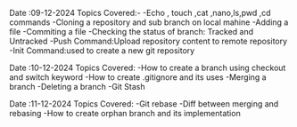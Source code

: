 Date :09-12-2024
Topics Covered:-
-Echo , touch ,cat ,nano,ls,pwd ,cd  commands
-Cloning a repository and sub branch on local mahine
-Adding a file
-Commiting a file
-Checking the status of branch: Tracked and Untracked
-Push Command:Upload repository content to remote repository
-Init Command:used to create a new git repository

Date :10-12-2024
Topics Covered:
-How to create a branch using checkout and switch keyword
-How to create .gitignore and its uses
-Merging a branch
-Deleting a branch
-Git Stash

Date :11-12-2024
Topics Covered:
-Git rebase
-Diff between merging and rebasing
-How to create orphan branch and its implementation

